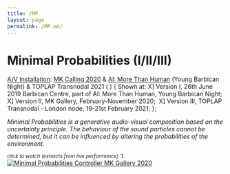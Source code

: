 ```yaml
---
title: /MP
layout: page
permalink: /MP.md/
---
```


# Minimal Probabilities (I/II/III)
<ins>A/V Installation</ins>: [MK Calling 2020](https://www.mkgallery.org/whats-on/mk-calling-2020/) & [AI: More Than Human](https://www.barbican.org.uk/whats-on/2019/event/ai-more-than-human) (Young Barbican Night) & TOPLAP Transnodal 2021 ( ) {
Shown at:
 X] Version I, 26th June 2019 Barbican Centre, part of AI: More Than Human, Young Barbican Night;
 X] Version II, MK Gallery, February-November 2020; 
 X] Version III, TOPLAP Transnodal - London node, 19-21st February 2021; 
};

*Minimal Probabilities is a generative audio-visual composition based on the uncertainty principle. The behaviour of the sound particles cannot be determined, but it can be influenced by altering the probabilities of the environment.*

<sub>*click to watch (extracts from live performance) ↴*</sub>
[<img alt="Minimal Probabilities Controller MK Gallery 2020" class="centered-image" src="/vlp1602.github.io/images/MPCover.png" />](https://youtu.be/HXado1BcJko)
